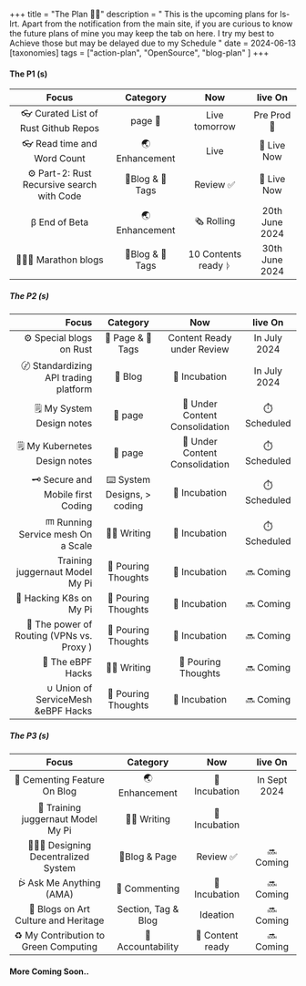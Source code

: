 +++
title = "The Plan 🤞🏼"
description = " This is the upcoming plans for ls-lrt. Apart from the notification from the main site, if you are curious to know the future plans of mine you may keep the tab on here. I try my best to Achieve those but may be delayed due to my Schedule  "
date = 2024-06-13
[taxonomies] 
tags = ["action-plan", "OpenSource", "blog-plan" ]
+++


#### The P1 (s)



| Focus| Category | Now| live On |
|:------------:|:------------:|:------------:|:------------:|
| 👓 Curated List of Rust Github Repos  | page 📃  | Live tomorrow | Pre Prod📱 |
| 👓 Read time and Word Count | 🌏 Enhancement  | Live | 🛑 Live Now  |
| ⚙️ Part-2: Rust Recursive search with Code | 📝Blog & 🔖 Tags  | Review ✅ | 🛑 Live Now |
| β End of Beta   | 🌏 Enhancement  | 🗞️ Rolling  | 20th June 2024 |
| 🏃🏻‍➡️ Marathon blogs | 📝Blog & 🔖 Tags | 10 Contents ready ᚦ| 30th June 2024  |


##### The P2 (s)

| Focus| Category | Now| live On |
|------------:|:------------:|:------------:|:------------:|
| ⚙️ Special blogs on Rust| 📖 Page & 🔖 Tags  | Content Ready under Review | In July 2024 |
| 〄 Standardizing API trading platform  | 📝 Blog  | 🔬 Incubation | In July 2024 |
| 🗒️ My System Design notes | 📑 page  | 🔎 Under Content Consolidation | ⏱️ Scheduled  |
| 🗒️ My Kubernetes Design notes | 📑 page  | 🔎 Under Content Consolidation | ⏱️ Scheduled  |
| 🗝️ Secure and Mobile first Coding  | ⌨️ System Designs, > coding | 🔬 Incubation | ⏱️ Scheduled  |
| ⺵ Running Service mesh On a Scale   | ✍🏼 Writing  | 🔬 Incubation | ⏱️ Scheduled |
| Training juggernaut Model My Pi | 💬 Pouring Thoughts | 🔬 Incubation | 🔜 Coming |
| 🧩 Hacking K8s on My Pi | 💬 Pouring Thoughts | 🔬 Incubation | 🔜 Coming |
| 🛜 The power of Routing (VPNs vs. Proxy ) | 💬 Pouring Thoughts| 🔬 Incubation | 🔜 Coming |
| 🐧 The eBPF Hacks | ✍🏼 Writing | 💬 Pouring Thoughts| 🔜 Coming |
| ∪ Union of ServiceMesh &eBPF Hacks |💬 Pouring Thoughts | 🔬 Incubation | 🔜 Coming |



##### The P3 (s)

| Focus| Category | Now| live On |
|:------------:|:------------:|:------------:|:------------:|
| 💬 Cementing Feature On Blog | 🌏 Enhancement | 🔬 Incubation | In Sept 2024 |
| 🚊 Training juggernaut Model My Pi | ✍🏼 Writing | 🔬 Incubation || 🔜 Coming |
| 👨🏻‍💻 Designing Decentralized System | 📝Blog & Page | Review ✅ | 🔜 Coming |
| ᐖ Ask Me Anything (AMA) | 💬 Commenting  | 🔬 Incubation | 🔜 Coming |
| 🎨 Blogs on Art Culture and Heritage |  Section, Tag & Blog | Ideation | 🔜 Coming |
| ♻️ My Contribution to Green Computing | 🛟 Accountability | 📘 Content ready | 🔜 Coming |


#### More Coming Soon..

